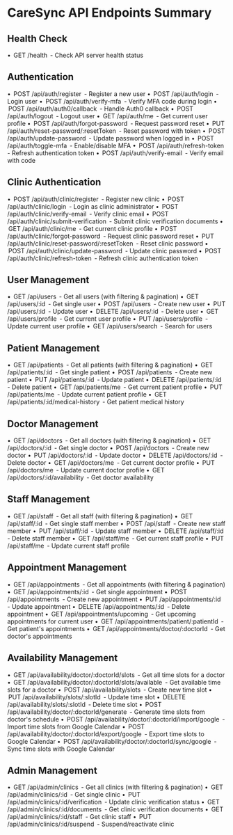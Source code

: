 # CareSync API Endpoints Summary

## Health Check

•⁠  ⁠⁠ GET /health ⁠ - Check API server health status

## Authentication

•⁠  ⁠⁠ POST /api/auth/register ⁠ - Register a new user
•⁠  ⁠⁠ POST /api/auth/login ⁠ - Login user
•⁠  ⁠⁠ POST /api/auth/verify-mfa ⁠ - Verify MFA code during login
•⁠  ⁠⁠ POST /api/auth/auth0/callback ⁠ - Handle Auth0 callback
•⁠  ⁠⁠ POST /api/auth/logout ⁠ - Logout user
•⁠  ⁠⁠ GET /api/auth/me ⁠ - Get current user profile
•⁠  ⁠⁠ POST /api/auth/forgot-password ⁠ - Request password reset
•⁠  ⁠⁠ PUT /api/auth/reset-password/:resetToken ⁠ - Reset password with token
•⁠  ⁠⁠ POST /api/auth/update-password ⁠ - Update password when logged in
•⁠  ⁠⁠ POST /api/auth/toggle-mfa ⁠ - Enable/disable MFA
•⁠  ⁠⁠ POST /api/auth/refresh-token ⁠ - Refresh authentication token
•⁠  ⁠⁠ POST /api/auth/verify-email ⁠ - Verify email with code

## Clinic Authentication

•⁠  ⁠⁠ POST /api/auth/clinic/register ⁠ - Register new clinic
•⁠  ⁠⁠ POST /api/auth/clinic/login ⁠ - Login as clinic administrator
•⁠  ⁠⁠ POST /api/auth/clinic/verify-email ⁠ - Verify clinic email
•⁠  ⁠⁠ POST /api/auth/clinic/submit-verification ⁠ - Submit clinic verification documents
•⁠  ⁠⁠ GET /api/auth/clinic/me ⁠ - Get current clinic profile
•⁠  ⁠⁠ POST /api/auth/clinic/forgot-password ⁠ - Request clinic password reset
•⁠  ⁠⁠ PUT /api/auth/clinic/reset-password/:resetToken ⁠ - Reset clinic password
•⁠  ⁠⁠ POST /api/auth/clinic/update-password ⁠ - Update clinic password
•⁠  ⁠⁠ POST /api/auth/clinic/refresh-token ⁠ - Refresh clinic authentication token

## User Management

•⁠  ⁠⁠ GET /api/users ⁠ - Get all users (with filtering & pagination)
•⁠  ⁠⁠ GET /api/users/:id ⁠ - Get single user
•⁠  ⁠⁠ POST /api/users ⁠ - Create new user
•⁠  ⁠⁠ PUT /api/users/:id ⁠ - Update user
•⁠  ⁠⁠ DELETE /api/users/:id ⁠ - Delete user
•⁠  ⁠⁠ GET /api/users/profile ⁠ - Get current user profile
•⁠  ⁠⁠ PUT /api/users/profile ⁠ - Update current user profile
•⁠  ⁠⁠ GET /api/users/search ⁠ - Search for users

## Patient Management

•⁠  ⁠⁠ GET /api/patients ⁠ - Get all patients (with filtering & pagination)
•⁠  ⁠⁠ GET /api/patients/:id ⁠ - Get single patient
•⁠  ⁠⁠ POST /api/patients ⁠ - Create new patient
•⁠  ⁠⁠ PUT /api/patients/:id ⁠ - Update patient
•⁠  ⁠⁠ DELETE /api/patients/:id ⁠ - Delete patient
•⁠  ⁠⁠ GET /api/patients/me ⁠ - Get current patient profile
•⁠  ⁠⁠ PUT /api/patients/me ⁠ - Update current patient profile
•⁠  ⁠⁠ GET /api/patients/:id/medical-history ⁠ - Get patient medical history

## Doctor Management

•⁠  ⁠⁠ GET /api/doctors ⁠ - Get all doctors (with filtering & pagination)
•⁠  ⁠⁠ GET /api/doctors/:id ⁠ - Get single doctor
•⁠  ⁠⁠ POST /api/doctors ⁠ - Create new doctor
•⁠  ⁠⁠ PUT /api/doctors/:id ⁠ - Update doctor
•⁠  ⁠⁠ DELETE /api/doctors/:id ⁠ - Delete doctor
•⁠  ⁠⁠ GET /api/doctors/me ⁠ - Get current doctor profile
•⁠  ⁠⁠ PUT /api/doctors/me ⁠ - Update current doctor profile
•⁠  ⁠⁠ GET /api/doctors/:id/availability ⁠ - Get doctor availability

## Staff Management

•⁠  ⁠⁠ GET /api/staff ⁠ - Get all staff (with filtering & pagination)
•⁠  ⁠⁠ GET /api/staff/:id ⁠ - Get single staff member
•⁠  ⁠⁠ POST /api/staff ⁠ - Create new staff member
•⁠  ⁠⁠ PUT /api/staff/:id ⁠ - Update staff member
•⁠  ⁠⁠ DELETE /api/staff/:id ⁠ - Delete staff member
•⁠  ⁠⁠ GET /api/staff/me ⁠ - Get current staff profile
•⁠  ⁠⁠ PUT /api/staff/me ⁠ - Update current staff profile

## Appointment Management

•⁠  ⁠⁠ GET /api/appointments ⁠ - Get all appointments (with filtering & pagination)
•⁠  ⁠⁠ GET /api/appointments/:id ⁠ - Get single appointment
•⁠  ⁠⁠ POST /api/appointments ⁠ - Create new appointment
•⁠  ⁠⁠ PUT /api/appointments/:id ⁠ - Update appointment
•⁠  ⁠⁠ DELETE /api/appointments/:id ⁠ - Delete appointment
•⁠  ⁠⁠ GET /api/appointments/upcoming ⁠ - Get upcoming appointments for current user
•⁠  ⁠⁠ GET /api/appointments/patient/:patientId ⁠ - Get patient's appointments
•⁠  ⁠⁠ GET /api/appointments/doctor/:doctorId ⁠ - Get doctor's appointments

## Availability Management

•⁠  ⁠⁠ GET /api/availability/doctor/:doctorId/slots ⁠ - Get all time slots for a doctor
•⁠  ⁠⁠ GET /api/availability/doctor/:doctorId/slots/available ⁠ - Get available time slots for a doctor
•⁠  ⁠⁠ POST /api/availability/slots ⁠ - Create new time slot
•⁠  ⁠⁠ PUT /api/availability/slots/:slotId ⁠ - Update time slot
•⁠  ⁠⁠ DELETE /api/availability/slots/:slotId ⁠ - Delete time slot
•⁠  ⁠⁠ POST /api/availability/doctor/:doctorId/generate ⁠ - Generate time slots from doctor's schedule
•⁠  ⁠⁠ POST /api/availability/doctor/:doctorId/import/google ⁠ - Import time slots from Google Calendar
•⁠  ⁠⁠ POST /api/availability/doctor/:doctorId/export/google ⁠ - Export time slots to Google Calendar
•⁠  ⁠⁠ POST /api/availability/doctor/:doctorId/sync/google ⁠ - Sync time slots with Google Calendar

## Admin Management

•⁠  ⁠⁠ GET /api/admin/clinics ⁠ - Get all clinics (with filtering & pagination)
•⁠  ⁠⁠ GET /api/admin/clinics/:id ⁠ - Get single clinic
•⁠  ⁠⁠ PUT /api/admin/clinics/:id/verification ⁠ - Update clinic verification status
•⁠  ⁠⁠ GET /api/admin/clinics/:id/documents ⁠ - Get clinic verification documents
•⁠  ⁠⁠ GET /api/admin/clinics/:id/staff ⁠ - Get clinic staff
•⁠  ⁠⁠ PUT /api/admin/clinics/:id/suspend ⁠ - Suspend/reactivate clinic
